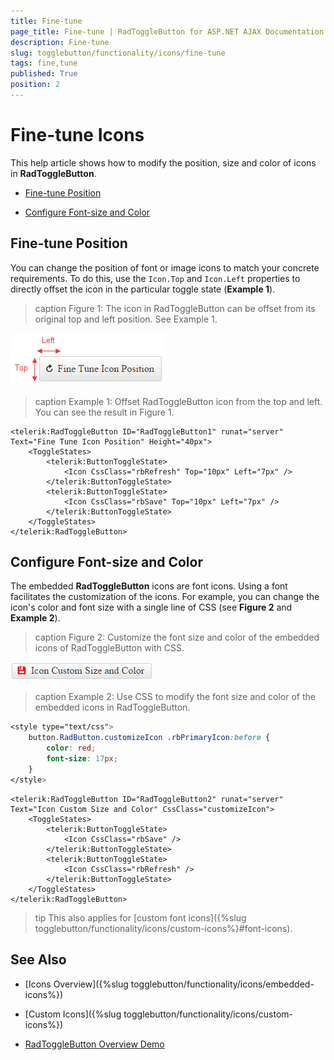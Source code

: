 ```yaml
---
title: Fine-tune
page_title: Fine-tune | RadToggleButton for ASP.NET AJAX Documentation
description: Fine-tune
slug: togglebutton/functionality/icons/fine-tune
tags: fine,tune
published: True
position: 2
---
```


# Fine-tune Icons

This help article shows how to modify the position, size and color of icons in **RadToggleButton**.

* [Fine-tune Position](#fine-tune-position)

* [Configure Font-size and Color](#configure-font-size-and-color)

## Fine-tune Position

You can change the position of font or image icons to match your concrete requirements. To do this, use the `Icon.Top` and `Icon.Left` properties to directly offset the icon in the particular toggle state (**Example 1**).

>caption Figure 1: The icon in RadToggleButton can be offset from its original top and left position. See Example 1.

![RadToggleButton Icon Top Left](images/button-icon-top-left.png)

>caption Example 1: Offset RadToggleButton icon from the top and left. You can see the result in Figure 1.

````ASP.NET
<telerik:RadToggleButton ID="RadToggleButton1" runat="server" Text="Fine Tune Icon Position" Height="40px">
	<ToggleStates>
		<telerik:ButtonToggleState>
			<Icon CssClass="rbRefresh" Top="10px" Left="7px" />
		</telerik:ButtonToggleState>
		<telerik:ButtonToggleState>
			<Icon CssClass="rbSave" Top="10px" Left="7px" />
		</telerik:ButtonToggleState>
	</ToggleStates>
</telerik:RadToggleButton>
````

## Configure Font-size and Color

The embedded **RadToggleButton** icons are font icons. Using a font facilitates the customization of the icons. For example, you can change the icon's color and font size with a single line of CSS (see **Figure 2** and **Example 2**).

>caption Figure 2: Customize the font size and color of the embedded icons of RadToggleButton with CSS.

![Button Icon Customized](images/button-icon-customized.png)

>caption Example 2: Use CSS to modify the font size and color of the embedded icons in RadToggleButton.

````CSS
<style type="text/css">
	button.RadButton.customizeIcon .rbPrimaryIcon:before {
		color: red;
		font-size: 17px;
	}
</style>
````

````ASP.NET
<telerik:RadToggleButton ID="RadToggleButton2" runat="server" Text="Icon Custom Size and Color" CssClass="customizeIcon">
	<ToggleStates>
		<telerik:ButtonToggleState>
			<Icon CssClass="rbSave" />
		</telerik:ButtonToggleState>
		<telerik:ButtonToggleState>
			<Icon CssClass="rbRefresh" />
		</telerik:ButtonToggleState>
	</ToggleStates>
</telerik:RadToggleButton>
````

>tip This also applies for [custom font icons]({%slug togglebutton/functionality/icons/custom-icons%}#font-icons).

## See Also

 * [Icons Overview]({%slug togglebutton/functionality/icons/embedded-icons%})

 * [Custom Icons]({%slug togglebutton/functionality/icons/custom-icons%})

 * [RadToggleButton Overview Demo](http://demos.telerik.com/aspnet-ajax/togglebutton/overview/defaultcs.aspx)
 
 


 
